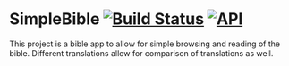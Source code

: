 # SimpleBible [![Build Status](https://api.travis-ci.org/barnhill/SimpleBible.svg?branch=master)](https://travis-ci.org/barnhill/SimpleBible) [![API](https://img.shields.io/badge/API-21%2B-brightgreen.svg?style=flat)](https://android-arsenal.com/api?level=21)
This project is a bible app to allow for simple browsing and reading of the bible.  Different translations allow for comparison of translations as well.
